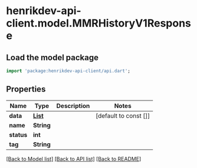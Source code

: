 # henrikdev-api-client.model.MMRHistoryV1Response

## Load the model package
```dart
import 'package:henrikdev-api-client/api.dart';
```

## Properties
Name | Type | Description | Notes
------------ | ------------- | ------------- | -------------
**data** | [**List<MMRHistoryV1Data>**](MMRHistoryV1Data.md) |  | [default to const []]
**name** | **String** |  | 
**status** | **int** |  | 
**tag** | **String** |  | 

[[Back to Model list]](../README.md#documentation-for-models) [[Back to API list]](../README.md#documentation-for-api-endpoints) [[Back to README]](../README.md)


